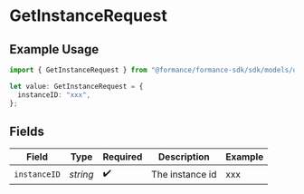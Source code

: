 # GetInstanceRequest

## Example Usage

```typescript
import { GetInstanceRequest } from "@formance/formance-sdk/sdk/models/operations";

let value: GetInstanceRequest = {
  instanceID: "xxx",
};
```

## Fields

| Field              | Type               | Required           | Description        | Example            |
| ------------------ | ------------------ | ------------------ | ------------------ | ------------------ |
| `instanceID`       | *string*           | :heavy_check_mark: | The instance id    | xxx                |